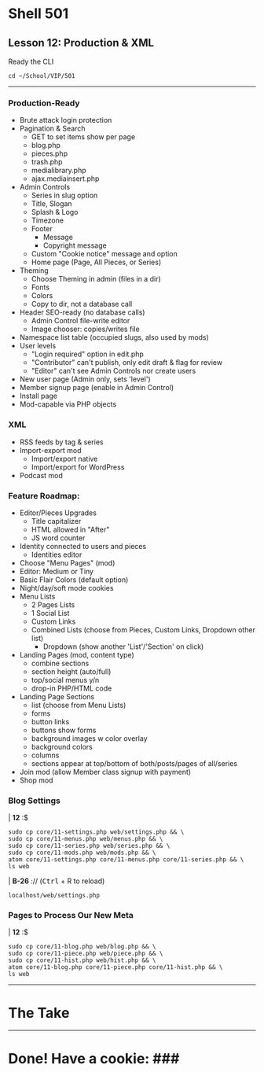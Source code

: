 # Shell 501
## Lesson 12: Production & XML

Ready the CLI

`cd ~/School/VIP/501`

___
### Production-Ready
- Brute attack login protection
- Pagination & Search
  - GET to set items show per page
  - blog.php
  - pieces.php
  - trash.php
  - medialibrary.php
  - ajax.mediainsert.php
- Admin Controls
  - Series in slug option
  - Title, Slogan
  - Splash & Logo
  - Timezone
  - Footer
    - Message
    - Copyright message
  - Custom "Cookie notice" message and option
  - Home page (Page, All Pieces, or Series)
- Theming
  - Choose Theming in admin (files in a dir)
  - Fonts
  - Colors
  - Copy to dir, not a database call
- Header SEO-ready (no database calls)
  - Admin Control file-write editor
  - Image chooser: copies/writes file
- Namespace list table (occupied slugs, also used by mods)
- User levels
  - "Login required" option in edit.php
  - "Contributor" can't publish, only edit draft & flag for review
  - "Editor" can't see Admin Controls nor create users
- New user page (Admin only, sets 'level')
- Member signup page (enable in Admin Control)  
- Install page
- Mod-capable via PHP objects

### XML
- RSS feeds by tag & series
- Import-export mod
  - Import/export native
  - Import/export for WordPress
- Podcast mod

### Feature Roadmap:
- Editor/Pieces Upgrades
  - Title capitalizer
  - HTML allowed in "After"
  - JS word counter
- Identity connected to users and pieces
  - Identities editor
- Choose "Menu Pages" (mod)
- Editor: Medium or Tiny
- Basic Flair Colors (default option)
- Night/day/soft mode cookies
- Menu Lists
  - 2 Pages Lists
  - 1 Social List
  - Custom Links
  - Combined Lists (choose from Pieces, Custom Links, Dropdown other list)
    - Dropdown (show another 'List'/'Section' on click)
- Landing Pages (mod, content type)
  - combine sections
  - section height (auto/full)
  - top/social menus y/n
  - drop-in PHP/HTML code
- Landing Page Sections
  - list (choose from Menu Lists)
  - forms
  - button links
  - buttons show forms
  - background images w color overlay
  - background colors
  - columns
  - sections appear at top/bottom of both/posts/pages of all/series
- Join mod (allow Member class signup with payment)
- Shop mod


### Blog Settings

| **12** :$
```
sudo cp core/11-settings.php web/settings.php && \
sudo cp core/11-menus.php web/menus.php && \
sudo cp core/11-series.php web/series.php && \
sudo cp core/11-mods.php web/mods.php && \
atom core/11-settings.php core/11-menus.php core/11-series.php && \
ls web
```


| **B-26** :// (<kbd>Ctrl</kbd> + R to reload)

```console
localhost/web/settings.php
```


### Pages to Process Our New Meta

| **12** :$
```
sudo cp core/11-blog.php web/blog.php && \
sudo cp core/11-piece.php web/piece.php && \
sudo cp core/11-hist.php web/hist.php && \
atom core/11-blog.php core/11-piece.php core/11-hist.php && \
ls web
```


___

# The Take


___

# Done! Have a cookie: ### #
